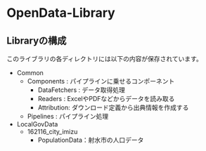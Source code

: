# OpenData-Library

## Libraryの構成
このライブラリの各ディレクトリには以下の内容が保存されています。
- Common
  - Components : パイプラインに乗せるコンポーネント
    - DataFetchers : データ取得処理
    - Readers : ExcelやPDFなどからデータを読み取る
    - Attribution: ダウンロード定義から出典情報を作成する
  - Pipelines : パイプライン処理
- LocalGovData
  - 162116_city_imizu
    - PopulationData：射水市の人口データ


